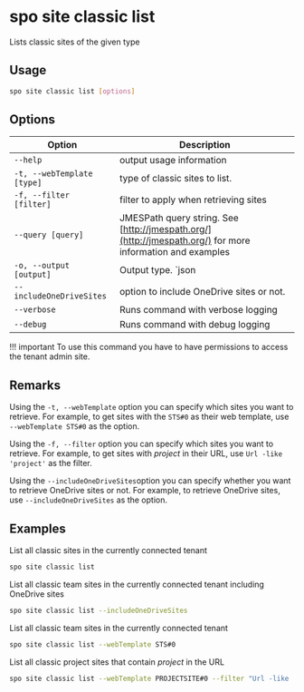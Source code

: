 # spo site classic list

Lists classic sites of the given type

## Usage

```sh
spo site classic list [options]
```

## Options

Option|Description
------|-----------
`--help`|output usage information
`-t, --webTemplate [type]`|type of classic sites to list.
`-f, --filter [filter]`|filter to apply when retrieving sites
`--query [query]`|JMESPath query string. See [http://jmespath.org/](http://jmespath.org/) for more information and examples
`-o, --output [output]`|Output type. `json|text`. Default `text`
`--includeOneDriveSites`|option to include OneDrive sites or not.
`--verbose`|Runs command with verbose logging
`--debug`|Runs command with debug logging

!!! important
    To use this command you have to have permissions to access the tenant admin site.

## Remarks

Using the `-t, --webTemplate` option you can specify which sites you want to retrieve. For example, to get sites with the `STS#0` as their web template, use `--webTemplate STS#0` as the option.

Using the `-f, --filter` option you can specify which sites you want to retrieve. For example, to get sites with _project_ in their URL, use `Url -like 'project'` as the filter.

Using the `--includeOneDriveSites`option you can specify whether you want to retrieve OneDrive sites or not. For example, to retrieve OneDrive sites, use `--includeOneDriveSites` as the option.

## Examples

List all classic sites in the currently connected tenant

```sh
spo site classic list
```

List all classic team sites in the currently connected tenant including OneDrive sites

```sh
spo site classic list --includeOneDriveSites
```

List all classic team sites in the currently connected tenant

```sh
spo site classic list --webTemplate STS#0
```

List all classic project sites that contain _project_ in the URL

```sh
spo site classic list --webTemplate PROJECTSITE#0 --filter "Url -like 'project'"
```